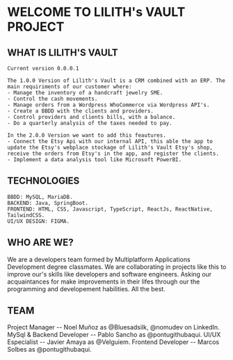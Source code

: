 # WELCOME TO LILITH's VAULT PROJECT

## WHAT IS LILITH'S VAULT
    Current version 0.0.0.1

    The 1.0.0 Version of Lilith's Vault is a CRM combined with an ERP. The main requiriments of our customer where:
    - Manage the inventory of a handcraft jewelry SME.
    - Control the cash movements.
    - Manage orders from a Wordpress WhoCommerce via Wordpress API's.
    - Create a BBDD with the clients and providers.
    - Control providers and clients bills, with a balance.
    - Do a quarterly analysis of the taxes needed to pay.

    In the 2.0.0 Version we want to add this feautures.
    - Connect the Etsy Api with our internal API, this able the app to update the Etsy's webplace stockage of Lilith's Vault Etsy's shop, receive the orders from Etsy's in the app, and register the clients.
    - Implement a data analysis tool like Microsoft PowerBI.

## TECHNOLOGIES
    BBDD: MySQL, MariaDB.
    BACKEND: Java, SpringBoot.
    FRONTEND: HTML, CSS, Javascript, TypeScript, ReactJs, ReactNative, TailwindCSS.
    UI/UX DESIGN: FIGMA.

## WHO ARE WE?
We are a developers team formed by Multiplatform Applications Development degree classmates. We are collaborating in projects like this to improve our's skills like developers and software engineers. Asking our acquaintances for make improvements in their lifes through our the programming and developement habilities. All the best.

## TEAM
Project Manager -- Noel Muñoz as @Bluesadsilk, @nomudev on LinkedIn.
MySql & Backend Developer -- Pablo Sancho as @pontugithubaqui.
UI/UX Especialist -- Javier Amaya as @Velguiem.
Frontend Developer -- Marcos Solbes as @pontugithubaqui.
